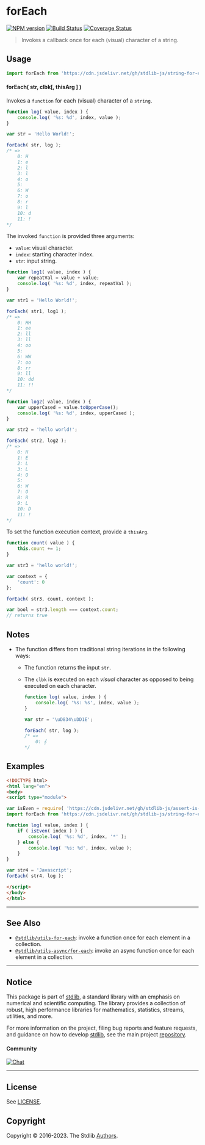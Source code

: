 <!--

@license Apache-2.0

Copyright (c) 2023 The Stdlib Authors.

Licensed under the Apache License, Version 2.0 (the "License");
you may not use this file except in compliance with the License.
You may obtain a copy of the License at

   http://www.apache.org/licenses/LICENSE-2.0

Unless required by applicable law or agreed to in writing, software
distributed under the License is distributed on an "AS IS" BASIS,
WITHOUT WARRANTIES OR CONDITIONS OF ANY KIND, either express or implied.
See the License for the specific language governing permissions and
limitations under the License.

-->

# forEach

[![NPM version][npm-image]][npm-url] [![Build Status][test-image]][test-url] [![Coverage Status][coverage-image]][coverage-url] <!-- [![dependencies][dependencies-image]][dependencies-url] -->

> Invokes a callback once for each (visual) character of a string.

<!-- Section to include introductory text. Make sure to keep an empty line after the intro `section` element and another before the `/section` close. -->

<section class="intro">

</section>

<!-- /.intro -->

<!-- Package usage documentation. -->



<section class="usage">

## Usage

```javascript
import forEach from 'https://cdn.jsdelivr.net/gh/stdlib-js/string-for-each@esm/index.mjs';
```

#### forEach( str, clbk\[, thisArg ] )

Invokes a `function` for each (visual) character of a `string`.

```javascript
function log( value, index ) {
    console.log( '%s: %d', index, value );
}

var str = 'Hello World!';

forEach( str, log );
/* =>
    0: H
    1: e
    2: l
    3: l
    4: o
    5:
    6: W
    7: o
    8: r
    9: l
    10: d
    11: !
*/
```

The invoked `function` is provided three arguments:

-   `value`: visual character.
-   `index`: starting character index.
-   `str`: input string.

```javascript
function log1( value, index ) {
    var repeatVal = value + value;
    console.log( '%s: %d', index, repeatVal );
}

var str1 = 'Hello World!';

forEach( str1, log1 );
/* =>
    0: HH
    1: ee
    2: ll
    3: ll
    4: oo
    5:
    6: WW
    7: oo
    8: rr
    9: ll
    10: dd
    11: !!
*/

function log2( value, index ) {
    var upperCased = value.toUpperCase();
    console.log( '%s: %d', index, upperCased );
}

var str2 = 'hello world!';

forEach( str2, log2 );
/* =>
    0: H
    1: E
    2: L
    3: L
    4: O
    5:
    6: W
    7: O
    8: R
    9: L
    10: D
    11: !
*/
```

To set the function execution context, provide a `thisArg`.

```javascript
function count( value ) {
    this.count += 1;
}

var str3 = 'hello world!';

var context = {
    'count': 0
};

forEach( str3, count, context );

var bool = str3.length === context.count;
// returns true
```

</section>

<!-- /.usage -->

<!-- Package usage notes. Make sure to keep an empty line after the `section` element and another before the `/section` close. -->

<section class="notes">

## Notes

-   The function differs from traditional string iterations in the following ways:

    -   The function returns the input `str`.

    -   The `clbk` is executed on each _visual_ character as opposed to being executed on each character.

        ```javascript
        function log( value, index ) {
            console.log( '%s: %s', index, value );
        }

        var str = '\uD834\uDD1E';

        forEach( str, log );
        /* =>
            0: 𝄞
        */
        ```

</section>

<!-- /.notes -->

<!-- Package usage examples. -->

<section class="examples">

## Examples

<!-- eslint no-undef: "error" -->

```html
<!DOCTYPE html>
<html lang="en">
<body>
<script type="module">

var isEven = require( 'https://cdn.jsdelivr.net/gh/stdlib-js/assert-is-even' ).isPrimitive;
import forEach from 'https://cdn.jsdelivr.net/gh/stdlib-js/string-for-each@esm/index.mjs';

function log( value, index ) {
    if ( isEven( index ) ) {
        console.log( '%s: %d', index, '*' );
    } else {
        console.log( '%s: %d', index, value );
    }
}

var str4 = 'Javascript';
forEach( str4, log );

</script>
</body>
</html>
```

</section>

<!-- /.examples -->

<!-- Section to include cited references. If references are included, add a horizontal rule *before* the section. Make sure to keep an empty line after the `section` element and another before the `/section` close. -->

<section class="references">

</section>

<!-- /.references -->

<!-- Section for related `stdlib` packages. Do not manually edit this section, as it is automatically populated. -->

<section class="related">

* * *

## See Also

-   <span class="package-name">[`@stdlib/utils-for-each`][@stdlib/utils/for-each]</span><span class="delimiter">: </span><span class="description">invoke a function once for each element in a collection.</span>
-   <span class="package-name">[`@stdlib/utils-async/for-each`][@stdlib/utils/async/for-each]</span><span class="delimiter">: </span><span class="description">invoke an async function once for each element in a collection.</span>

</section>

<!-- /.related -->

<!-- Section for all links. Make sure to keep an empty line after the `section` element and another before the `/section` close. -->


<section class="main-repo" >

* * *

## Notice

This package is part of [stdlib][stdlib], a standard library with an emphasis on numerical and scientific computing. The library provides a collection of robust, high performance libraries for mathematics, statistics, streams, utilities, and more.

For more information on the project, filing bug reports and feature requests, and guidance on how to develop [stdlib][stdlib], see the main project [repository][stdlib].

#### Community

[![Chat][chat-image]][chat-url]

---

## License

See [LICENSE][stdlib-license].


## Copyright

Copyright &copy; 2016-2023. The Stdlib [Authors][stdlib-authors].

</section>

<!-- /.stdlib -->

<!-- Section for all links. Make sure to keep an empty line after the `section` element and another before the `/section` close. -->

<section class="links">

[npm-image]: http://img.shields.io/npm/v/@stdlib/string-for-each.svg
[npm-url]: https://npmjs.org/package/@stdlib/string-for-each

[test-image]: https://github.com/stdlib-js/string-for-each/actions/workflows/test.yml/badge.svg?branch=main
[test-url]: https://github.com/stdlib-js/string-for-each/actions/workflows/test.yml?query=branch:main

[coverage-image]: https://img.shields.io/codecov/c/github/stdlib-js/string-for-each/main.svg
[coverage-url]: https://codecov.io/github/stdlib-js/string-for-each?branch=main

<!--

[dependencies-image]: https://img.shields.io/david/stdlib-js/string-for-each.svg
[dependencies-url]: https://david-dm.org/stdlib-js/string-for-each/main

-->

[chat-image]: https://img.shields.io/gitter/room/stdlib-js/stdlib.svg
[chat-url]: https://app.gitter.im/#/room/#stdlib-js_stdlib:gitter.im

[stdlib]: https://github.com/stdlib-js/stdlib

[stdlib-authors]: https://github.com/stdlib-js/stdlib/graphs/contributors

[umd]: https://github.com/umdjs/umd
[es-module]: https://developer.mozilla.org/en-US/docs/Web/JavaScript/Guide/Modules

[deno-url]: https://github.com/stdlib-js/string-for-each/tree/deno
[umd-url]: https://github.com/stdlib-js/string-for-each/tree/umd
[esm-url]: https://github.com/stdlib-js/string-for-each/tree/esm
[branches-url]: https://github.com/stdlib-js/string-for-each/blob/main/branches.md

[stdlib-license]: https://raw.githubusercontent.com/stdlib-js/string-for-each/main/LICENSE

<!-- <related-links> -->

[@stdlib/utils/for-each]: https://github.com/stdlib-js/utils-for-each/tree/esm

[@stdlib/utils/async/for-each]: https://github.com/stdlib-js/utils-async-for-each/tree/esm

<!-- </related-links> -->

</section>

<!-- /.links -->
